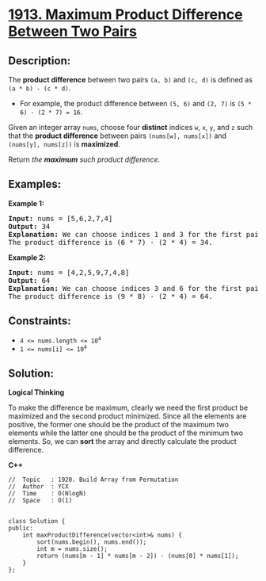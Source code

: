 # [1913. Maximum Product Difference Between Two Pairs](https://leetcode.com/problems/maximum-product-difference-between-two-pairs/)


## Description:

<p>The <strong>product difference</strong> between two pairs <code>(a, b)</code> and <code>(c, d)</code> is defined as <code>(a * b) - (c * d)</code>.</p>

<ul>
    <li>For example, the product difference between <code>(5, 6)</code> and <code>(2, 7)</code> is <code>(5 * 6) - (2 * 7) = 16</code>.</li>
</ul>

<p>Given an integer array <code>nums</code>, choose four <strong>distinct</strong> indices <code>w</code>, <code>x</code>, <code>y</code>, and <code>z</code> such that the <strong>product difference</strong> between pairs <code>(nums[w], nums[x])</code> and <code>(nums[y], nums[z])</code> is <strong>maximized</strong>.</p>

<p>Return <em>the <strong>maximum</strong> such product difference.</em></p>


## Examples:

<strong>Example 1:</strong>
<pre>
<strong>Input:</strong> nums = [5,6,2,7,4]
<strong>Output:</strong> 34
<strong>Explanation:</strong> We can choose indices 1 and 3 for the first pair (6, 7) and indices 2 and 4 for the second pair (2, 4).
The product difference is (6 * 7) - (2 * 4) = 34.
</pre>

<strong>Example 2:</strong>
<pre>
<strong>Input:</strong> nums = [4,2,5,9,7,4,8]
<strong>Output:</strong> 64
<strong>Explanation:</strong> We can choose indices 3 and 6 for the first pair (9, 8) and indices 1 and 5 for the second pair (2, 4).
The product difference is (9 * 8) - (2 * 4) = 64.
</pre>


## Constraints:

<ul>
    <li><code>4 &lt;= nums.length &lt;= 10<sup>4</sup></code></li>
    <li><code>1 &lt;= nums[i] &lt;= 10<sup>4</sup></code></li>
</ul>


## Solution:

<strong>Logical Thinking</strong>
<p>To make the difference be maximum, clearly we need the first product be maximized and the second product minimized. Since all the elements are positive, the former one should be the product of the maximum two elements while the latter one should be the product of the minimum two elements. So, we can <strong>sort</strong> the array and directly calculate the product difference.</p>


<strong>C++</strong>

```
//  Topic   : 1920. Build Array from Permutation
//  Author  : YCX
//  Time    : O(NlogN)
//  Space   : O(1)


class Solution {
public:
    int maxProductDifference(vector<int>& nums) {
        sort(nums.begin(), nums.end());
        int m = nums.size();
        return (nums[m - 1] * nums[m - 2]) - (nums[0] * nums[1]);
    }
};
```